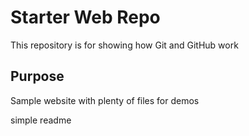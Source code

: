 # Starter Web Repo

This repository is for showing how Git and GitHub work

## Purpose

Sample website with plenty of files for demos

simple readme